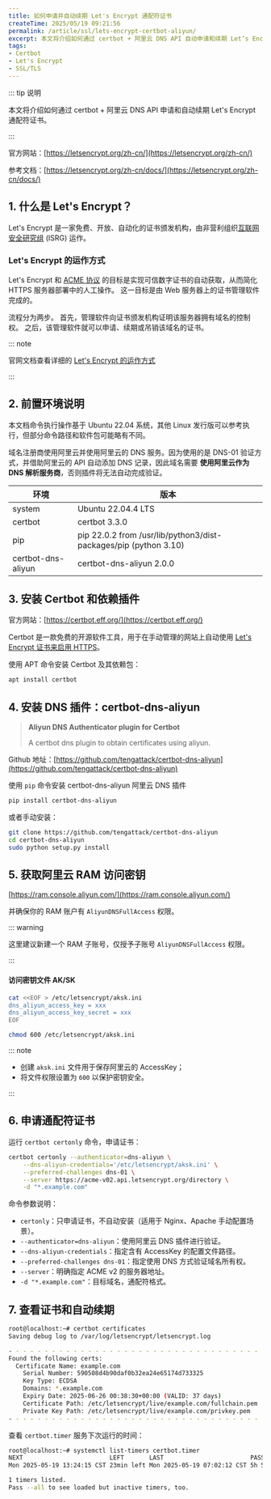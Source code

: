 ```yaml
---
title: 如何申请并自动续期 Let's Encrypt 通配符证书
createTime: 2025/05/19 09:21:56
permalink: /article/ssl/lets-encrypt-certbot-aliyun/
excerpt: 本文将介绍如何通过 certbot + 阿里云 DNS API 自动申请和续期 Let’s Encrypt 通配符证书。
tags:
- Certbot
- Let's Encrypt
- SSL/TLS
---
```



::: tip 说明

本文将介绍如何通过 certbot + 阿里云 DNS API 申请和自动续期 Let's Encrypt 通配符证书。

:::

官方网站：[https://letsencrypt.org/zh-cn/](https://letsencrypt.org/zh-cn/)

参考文档：[https://letsencrypt.org/zh-cn/docs/](https://letsencrypt.org/zh-cn/docs/)



## 1. 什么是 Let's Encrypt？

Let's Encrypt 是一家免费、开放、自动化的证书颁发机构，由非营利组织[互联网安全研究组](https://www.abetterinternet.org/) (ISRG) 运作。



### Let's Encrypt 的运作方式

Let's Encrypt 和 [ACME 协议](https://tools.ietf.org/html/rfc8555) 的目标是实现可信数字证书的自动获取，从而简化 HTTPS 服务器部署中的人工操作。 这一目标是由 Web 服务器上的证书管理软件完成的。

流程分为两步。 首先，管理软件向证书颁发机构证明该服务器拥有域名的控制权。 之后，该管理软件就可以申请、续期或吊销该域名的证书。

::: note

官网文档查看详细的 [Let's Encrypt 的运作方式](https://letsencrypt.org/zh-cn/how-it-works/)

:::



## 2. 前置环境说明

本文档命令执行操作基于 Ubuntu 22.04 系统，其他 Linux 发行版可以参考执行，但部分命令路径和软件包可能略有不同。

域名注册商使用阿里云并使用阿里云的 DNS 服务。因为使用的是 DNS-01 验证方式，并借助阿里云的 API 自动添加 DNS 记录，因此域名需要 **使用阿里云作为 DNS 解析服务商**，否则插件将无法自动完成验证。

| 环境               | 版本                                                         |
| ------------------ | ------------------------------------------------------------ |
| system             | Ubuntu 22.04.4 LTS                                           |
| certbot            | certbot 3.3.0                                                |
| pip                | pip 22.0.2 from /usr/lib/python3/dist-packages/pip (python 3.10) |
| certbot-dns-aliyun | certbot-dns-aliyun 2.0.0                                     |



## 3. 安装 Certbot 和依赖插件

官方网站：[https://certbot.eff.org/](https://certbot.eff.org/)

Certbot 是一款免费的开源软件工具，用于在手动管理的网站上自动使用 [Let's Encrypt 证书来启用 HTTPS](https://letsencrypt.org/)。

使用 APT 命令安装 Certbot 及其依赖包：

```bash
apt install certbot
```



## 4. 安装 DNS 插件：certbot-dns-aliyun

> **Aliyun DNS Authenticator plugin for Certbot**
>
> A certbot dns plugin to obtain certificates using aliyun.



Github 地址：[https://github.com/tengattack/certbot-dns-aliyun](https://github.com/tengattack/certbot-dns-aliyun)

使用 `pip` 命令安装 certbot-dns-aliyun 阿里云 DNS 插件

```bash
pip install certbot-dns-aliyun
```

或者手动安装：

```bash
git clone https://github.com/tengattack/certbot-dns-aliyun
cd certbot-dns-aliyun
sudo python setup.py install
```



## 5. 获取阿里云 RAM 访问密钥

[https://ram.console.aliyun.com/](https://ram.console.aliyun.com/)

并确保你的 RAM 账户有 `AliyunDNSFullAccess` 权限。

::: warning

这里建议新建一个 RAM 子账号，仅授予子账号 `AliyunDNSFullAccess` 权限。

:::

#### 访问密钥文件 AK/SK

```bash
cat <<EOF > /etc/letsencrypt/aksk.ini
dns_aliyun_access_key = xxx
dns_aliyun_access_key_secret = xxx
EOF

chmod 600 /etc/letsencrypt/aksk.ini
```

::: note

- 创建 `aksk.ini` 文件用于保存阿里云的 AccessKey；
- 将文件权限设置为 `600` 以保护密钥安全。

:::



## 6. 申请通配符证书

运行 `certbot certonly` 命令，申请证书：

```bash
certbot certonly --authenticator=dns-aliyun \
    --dns-aliyun-credentials='/etc/letsencrypt/aksk.ini' \
    --preferred-challenges dns-01 \
    --server https://acme-v02.api.letsencrypt.org/directory \
    -d "*.example.com"
```

命令参数说明：

- `certonly`：只申请证书，不自动安装（适用于 Nginx、Apache 手动配置场景）。
- `--authenticator=dns-aliyun`：使用阿里云 DNS 插件进行验证。
- `--dns-aliyun-credentials`：指定含有 AccessKey 的配置文件路径。
- `--preferred-challenges dns-01`：指定使用 DNS 方式验证域名所有权。
- `--server`：明确指定 ACME v2 的服务器地址。
- `-d "*.example.com"`：目标域名，通配符格式。



## 7. 查看证书和自动续期

```bash
root@localhost:~# certbot certificates
Saving debug log to /var/log/letsencrypt/letsencrypt.log

- - - - - - - - - - - - - - - - - - - - - - - - - - - - - - - - - - - - - - - -
Found the following certs:
  Certificate Name: example.com
    Serial Number: 590508d4b90daf0b32ea24e65174d733325
    Key Type: ECDSA
    Domains: *.example.com
    Expiry Date: 2025-06-26 00:38:30+00:00 (VALID: 37 days)
    Certificate Path: /etc/letsencrypt/live/example.com/fullchain.pem
    Private Key Path: /etc/letsencrypt/live/example.com/privkey.pem
- - - - - - - - - - - - - - - - - - - - - - - - - - - - - - - - - - - - - - - -
```

查看 `certbot.timer` 服务下次运行的时间：

```bash
root@localhost:~# systemctl list-timers certbot.timer
NEXT                        LEFT       LAST                        PASSED       UNIT          ACTIVATES      
Mon 2025-05-19 13:24:15 CST 23min left Mon 2025-05-19 07:02:12 CST 5h 58min ago certbot.timer certbot.service

1 timers listed.
Pass --all to see loaded but inactive timers, too.
```

